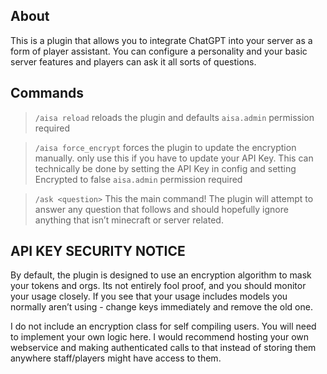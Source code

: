 ## About

This is a plugin that allows you to integrate ChatGPT into your server as a form of player assistant. You can configure a personality and your basic server features and players can ask it all sorts of questions. 

## Commands

> `/aisa reload` reloads the plugin and defaults
`aisa.admin` permission required
> 

> `/aisa force_encrypt` forces the plugin to update the encryption manually. only use this if you have to update your API Key. This can technically be done by setting the API Key in config and setting Encrypted to false
`aisa.admin` permission required
> 

> `/ask <question>` This the main command! The plugin will attempt to answer any question that follows and should hopefully ignore anything that isn’t minecraft or server related.
> 

## API KEY SECURITY NOTICE

By default, the plugin is designed to use an encryption algorithm to mask your tokens and orgs. Its not entirely fool proof, and you should monitor your usage closely. If you see that your usage includes models you normally aren’t using - change keys immediately and remove the old one. 

I do not include an encryption class for self compiling users. You will need to implement your own logic here. I would recommend hosting your own webservice and making authenticated calls to that instead of storing them anywhere staff/players might have access to them.
